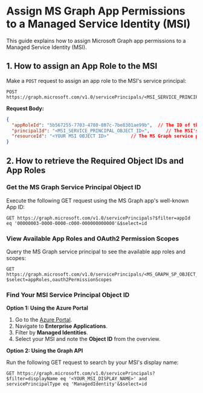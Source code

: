# Assign MS Graph App Permissions to a Managed Service Identity (MSI)

This guide explains how to assign Microsoft Graph app permissions to a Managed Service Identity (MSI).

## 1. How to assign an App Role to the MSI

Make a `POST` request to assign an app role to the MSI's service principal:

~~~http
POST https://graph.microsoft.com/v1.0/servicePrincipals/<MSI_SERVICE_PRINCIPAL_OBJECT_ID>/appRoleAssignments
~~~

**Request Body:**

~~~json
{
  "appRoleId": "5b567255-7703-4780-807c-7be8301ae99b",  // The ID of the App Role you want to assign
  "principalId": "<MSI_SERVICE_PRINCIPAL_OBJECT_ID>",      // The MSI's service principal object ID
  "resourceId": "<YOUR MSI OBJECT ID>"        // The MS Graph service principal object ID
}
~~~

## 2. How to retrieve the Required Object IDs and App Roles

### Get the MS Graph Service Principal Object ID

Execute the following GET request using the MS Graph app's well-known App ID:

~~~http
GET https://graph.microsoft.com/v1.0/servicePrincipals?$filter=appId eq '00000003-0000-0000-c000-000000000000'&$select=id
~~~

### View Available App Roles and OAuth2 Permission Scopes

Query the MS Graph service principal to see the available app roles and scopes:

~~~http
GET https://graph.microsoft.com/v1.0/servicePrincipals/<MS_GRAPH_SP_OBJECT_ID>?$select=appRoles,oauth2PermissionScopes
~~~

### Find Your MSI Service Principal Object ID

**Option 1: Using the Azure Portal**

1. Go to the [Azure Portal](https://portal.azure.com).
2. Navigate to **Enterprise Applications**.
3. Filter by **Managed Identities**.
4. Select your MSI and note the **Object ID** from the overview.

**Option 2: Using the Graph API**

Run the following GET request to search by your MSI's display name:

~~~http
GET https://graph.microsoft.com/v1.0/servicePrincipals?$filter=displayName eq '<YOUR_MSI_DISPLAY_NAME>' and servicePrincipalType eq 'ManagedIdentity'&$select=id
~~~